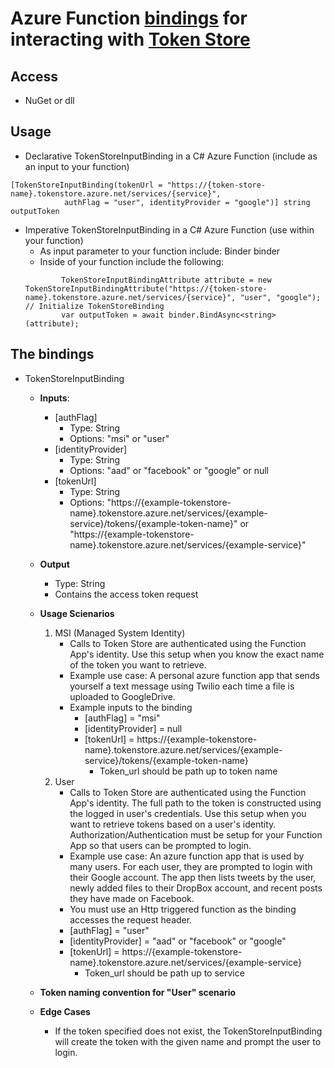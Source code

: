 # Azure Function [bindings](https://docs.microsoft.com/en-us/azure/azure-functions/functions-triggers-bindings) for interacting with [Token Store](https://github.com/azure/azure-tokens) 

## Access 
- NuGet or dll 
## Usage 
- Declarative TokenStoreInputBinding in a C# Azure Function (include as an input to your function)
``` 
[TokenStoreInputBinding(tokenUrl = "https://{token-store-name}.tokenstore.azure.net/services/{service}",
            authFlag = "user", identityProvider = "google")] string outputToken
``` 
- Imperative TokenStoreInputBinding in a C# Azure Function (use within your function)
	- As input parameter to your function include: Binder binder
	- Inside of your function include the following:
	``` 
            TokenStoreInputBindingAttribute attribute = new TokenStoreInputBindingAttribute("https://{token-store-name}.tokenstore.azure.net/services/{service}", "user", "google"); // Initialize TokenStoreBinding
            var outputToken = await binder.BindAsync<string>(attribute);
	``` 
## The bindings 
- TokenStoreInputBinding
    - **Inputs**:
        - [authFlag]
			- Type: String 
			- Options: "msi" or "user"
		- [identityProvider] 
			- Type: String 
			- Options: "aad" or "facebook" or "google" or null 
		- [tokenUrl] 
			- Type: String 
			- Options: "https://{example-tokenstore-name}.tokenstore.azure.net/services/{example-service}/tokens/{example-token-name}" or "https://{example-tokenstore-name}.tokenstore.azure.net/services/{example-service}"
    - **Output** 
        - Type: String 
        - Contains the access token request 
    - **Usage Scienarios** 
        1. MSI (Managed System Identity)
			- Calls to Token Store are authenticated using the Function App's identity. Use this setup when you know the exact name of the token you want to retrieve. 
            - Example use case: A personal azure function app that sends yourself a text message using Twilio each time a file is uploaded to GoogleDrive. 
			- Example inputs to the binding 
                - [authFlag] = "msi"
			    - [identityProvider] = null
			    - [tokenUrl] = https://{example-tokenstore-name}.tokenstore.azure.net/services/{example-service}/tokens/{example-token-name} 
				    - Token_url should be path up to token name 
		2. User 
			- Calls to Token Store are authenticated using the Function App's identity. The full path to the token is constructed using the logged in user's credentials. Use this setup when you want to retrieve tokens based on a user's identity. Authorization/Authentication must be setup for your Function App so that users can be prompted to login. 
			- Example use case: An azure function app that is used by many users. For each user, they are prompted to login with their Google account. The app then lists tweets by the user, newly added files to their DropBox account, and recent posts they have made on Facebook. 
			- You must use an Http triggered function as the binding accesses the request header.
			- [authFlag] = "user"
			- [identityProvider] = "aad" or "facebook" or "google"
			- [tokenUrl] = https://{example-tokenstore-name}.tokenstore.azure.net/services/{example-service}
				- Token_url should be path up to service  
	- **Token naming convention for "User" scenario**


	- **Edge Cases**
		- If the token specified does not exist, the TokenStoreInputBinding will create the token with the given name and prompt the user to login. 